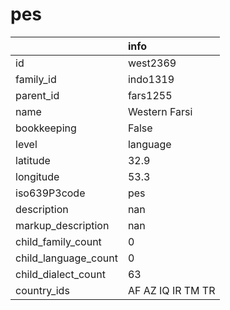 # pes
|                      | info              |
|:---------------------|:------------------|
| id                   | west2369          |
| family_id            | indo1319          |
| parent_id            | fars1255          |
| name                 | Western Farsi     |
| bookkeeping          | False             |
| level                | language          |
| latitude             | 32.9              |
| longitude            | 53.3              |
| iso639P3code         | pes               |
| description          | nan               |
| markup_description   | nan               |
| child_family_count   | 0                 |
| child_language_count | 0                 |
| child_dialect_count  | 63                |
| country_ids          | AF AZ IQ IR TM TR |